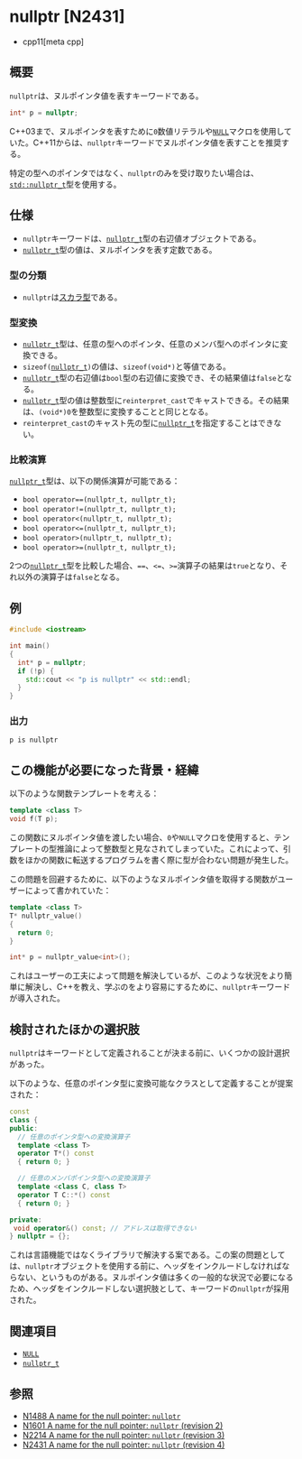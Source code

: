 # nullptr [N2431]
* cpp11[meta cpp]

## 概要
`nullptr`は、ヌルポインタ値を表すキーワードである。

```cpp
int* p = nullptr;
```

C++03まで、ヌルポインタを表すために`0`数値リテラルや[`NULL`](/reference/cstddef/null.md)マクロを使用していた。C++11からは、`nullptr`キーワードでヌルポインタ値を表すことを推奨する。

特定の型へのポインタではなく、`nullptr`のみを受け取りたい場合は、[`std::nullptr_t`][nullptr_t]型を使用する。

[nullptr_t]: /reference/cstddef/nullptr_t.md


## 仕様
- `nullptr`キーワードは、[`nullptr_t`][nullptr_t]型の右辺値オブジェクトである。
- [`nullptr_t`][nullptr_t]型の値は、ヌルポインタを表す定数である。

### 型の分類

- `nullptr`は[スカラ型](/reference/type_traits/is_scalar.md)である。

### 型変換

- [`nullptr_t`][nullptr_t]型は、任意の型へのポインタ、任意のメンバ型へのポインタに変換できる。
- `sizeof(`[`nullptr_t`][nullptr_t]`)`の値は、`sizeof(void*)`と等値である。
- [`nullptr_t`][nullptr_t]型の右辺値は`bool`型の右辺値に変換でき、その結果値は`false`となる。
- [`nullptr_t`][nullptr_t]型の値は整数型に`reinterpret_cast`でキャストできる。その結果は、`(void*)0`を整数型に変換することと同じとなる。
- `reinterpret_cast`のキャスト先の型に[`nullptr_t`][nullptr_t]を指定することはできない。

### 比較演算
[`nullptr_t`][nullptr_t]型は、以下の関係演算が可能である：

- `bool operator==(nullptr_t, nullptr_t);`
- `bool operator!=(nullptr_t, nullptr_t);`
- `bool operator<(nullptr_t, nullptr_t);`
- `bool operator<=(nullptr_t, nullptr_t);`
- `bool operator>(nullptr_t, nullptr_t);`
- `bool operator>=(nullptr_t, nullptr_t);`

2つの[`nullptr_t`][nullptr_t]型を比較した場合、`==`、`<=`、`>=`演算子の結果は`true`となり、それ以外の演算子は`false`となる。


## 例
```cpp example
#include <iostream>

int main()
{
  int* p = nullptr;
  if (!p) {
    std::cout << "p is nullptr" << std::endl;
  }
}
```

### 出力
```
p is nullptr
```


## この機能が必要になった背景・経緯
以下のような関数テンプレートを考える：

```cpp
template <class T>
void f(T p);
```

この関数にヌルポインタ値を渡したい場合、`0`や`NULL`マクロを使用すると、テンプレートの型推論によって整数型と見なされてしまっていた。これによって、引数をほかの関数に転送するプログラムを書く際に型が合わない問題が発生した。

この問題を回避するために、以下のようなヌルポインタ値を取得する関数がユーザーによって書かれていた：

```cpp
template <class T>
T* nullptr_value()
{
  return 0;
}

int* p = nullptr_value<int>();
```

これはユーザーの工夫によって問題を解決しているが、このような状況をより簡単に解決し、C++を教え、学ぶのをより容易にするために、`nullptr`キーワードが導入された。


## 検討されたほかの選択肢
`nullptr`はキーワードとして定義されることが決まる前に、いくつかの設計選択があった。

以下のような、任意のポインタ型に変換可能なクラスとして定義することが提案された：

```cpp
const
class {
public:
  // 任意のポインタ型への変換演算子
  template <class T>
  operator T*() const
  { return 0; }

  // 任意のメンバポインタ型への変換演算子
  template <class C, class T>
  operator T C::*() const
  { return 0; }

private:
 void operator&() const; // アドレスは取得できない
} nullptr = {};
```

これは言語機能ではなくライブラリで解決する案である。この案の問題としては、`nullptr`オブジェクトを使用する前に、ヘッダをインクルードしなければならない、というものがある。ヌルポインタ値は多くの一般的な状況で必要になるため、ヘッダをインクルードしない選択肢として、キーワードの`nullptr`が採用された。


## 関連項目
- [`NULL`](/reference/cstddef/null.md)
- [`nullptr_t`](/reference/cstddef/nullptr_t.md)


## 参照
- [N1488 A name for the null pointer: `nullptr`](http://www.open-std.org/jtc1/sc22/wg21/docs/papers/2003/n1488.pdf)
- [N1601 A name for the null pointer: `nullptr` (revision 2)](http://www.open-std.org/jtc1/sc22/wg21/docs/papers/2004/n1601.pdf)
- [N2214 A name for the null pointer: `nullptr` (revision 3)](http://www.open-std.org/jtc1/sc22/wg21/docs/papers/2007/n2214.pdf)
- [N2431 A name for the null pointer: `nullptr` (revision 4)](http://www.open-std.org/jtc1/sc22/wg21/docs/papers/2007/n2431.pdf)

